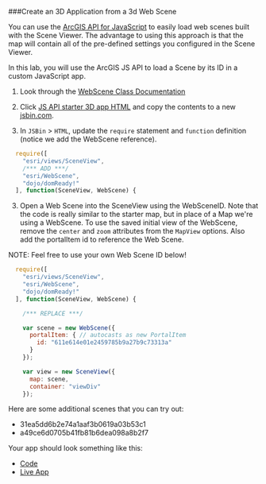 ###Create an 3D Application from a 3d Web Scene

You can use the [ArcGIS API for JavaScript](https://developers.arcgis.com/javascript/) to easily load web scenes built with the Scene Viewer. The advantage to using this approach is that the map will contain all of the pre-defined settings you configured in the Scene Viewer. 

In this lab, you will use the ArcGIS JS API to load a Scene by its ID in a custom JavaScript app. 

1. Look through the [WebScene Class Documentation](https://developers.arcgis.com/javascript/latest/api-reference/esri-WebScene.html)

1. Click [JS API starter 3D app HTML](../../jsapi/create_starter_map_3d/index.html) and copy the contents to a new [jsbin.com](http://jsbin.com).

2. In `JSBin` > `HTML`, update the `require` statement and `function` definition (notice we add the WebScene reference).

```javascript
  require([
    "esri/views/SceneView",
    /*** ADD ***/
    "esri/WebScene",
    "dojo/domReady!"
  ], function(SceneView, WebScene) {
```

3. Open a Web Scene into the SceneView using the WebSceneID. Note that the code is really similar to the starter map, but in place of a Map we're using a WebScene. To use the saved initial view of the WebScene, remove the `center` and `zoom` attributes from the `MapView` options.  Also add the portalItem id to reference the Web Scene.
	
  NOTE: Feel free to use your own Web Scene ID below!

```javascript
  require([
    "esri/views/SceneView",
    "esri/WebScene",
    "dojo/domReady!"
  ], function(SceneView, WebScene) {

    /*** REPLACE ***/

    var scene = new WebScene({
      portalItem: { // autocasts as new PortalItem
        id: "611e614e01e2459785b9a27b9c73313a"
      }
    });

    var view = new SceneView({
      map: scene,
      container: "viewDiv"
    });
```
Here are some additional scenes that you can try out: 
* 31ea5dd6b2e74a1aaf3b0619a03b53c1
* a49ce6d0705b41fb81b6dea098a8b2f7


Your app should look something like this:
 * [Code](https://github.com/jofraley/Hacking_JavaScript/blob/master/labs/webmap_apps/create_jsapi_scene_app/js411_scene.html)
 * [Live App](http://jofraley.github.io/Hacking_JavaScript/labs/webmap_apps/create_jsapi_scene_app/index.html)


